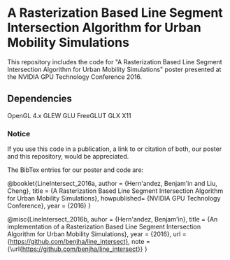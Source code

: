 # A Rasterization Based Line Segment Intersection Algorithm for Urban Mobility Simulations

This repository includes the code for "A Rasterization Based Line Segment Intersection Algorithm for Urban Mobility Simulations"
poster presented at the NVIDIA GPU Technology Conference 2016.

## Dependencies

OpenGL 4.x
GLEW
GLU
FreeGLUT
GLX
X11

### Notice

If you use this code  in a publication, a link to or citation of both, our poster and this repository, would be appreciated. 

The BibTex entries for our poster and code are:

@booklet{LineIntersect_2016a,
author = {Hern\'andez, Benjam\'in and Liu, Cheng},
title = {A Rasterization Based Line Segment Intersection Algorithm for Urban Mobility Simulations},
howpublished= {NVIDIA GPU Technology Conference},
year = {2016}
}

@misc{LineIntersect_2016b,
auhor = {Hern\'andez, Benjam\'in},
title = {An implementation of a Rasterization Based Line Segment Intersection Algorithm for Urban Mobility Simulations},
year  = {2016},
url = {https://github.com/benjha/line_intersect},
note = {\url{https://github.com/benjha/line_intersect}}
}

